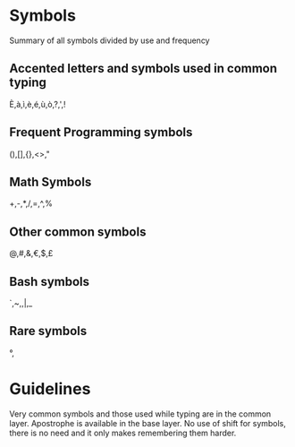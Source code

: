 # Symbols
Summary of all symbols divided by use and frequency

## Accented letters and symbols used in common typing
È,à,ì,è,é,ù,ò,?,',!

## Frequent Programming symbols
(),[],{},<>,"

## Math Symbols
+,-,*,/,=,^,%

## Other common symbols
@,#,&,€,$,£

## Bash symbols
`,~,\,|,_


## Rare symbols
°,


# Guidelines
Very common symbols and those used while typing are in the common layer. Apostrophe
is available in the base layer.
No use of shift for symbols, there is no need and it only makes remembering them harder.
